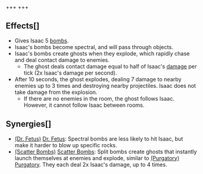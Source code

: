 +++
+++

Effects[]
---------


* Gives Isaac 5 [bombs](/wiki/Bombs "Bombs").
* Isaac's bombs become spectral, and will pass through objects.
* Isaac's bombs create ghosts when they explode, which rapidly chase and deal contact damage to enemies.
	+ The ghost deals contact damage equal to half of Isaac's [damage](/wiki/Damage "Damage") per tick (2x Isaac's damage per second).
* After 10 seconds, the ghost explodes, dealing 7 damage to nearby enemies up to 3 times and destroying nearby projectiles. Isaac does not take damage from the explosion.
	+ If there are no enemies in the room, the ghost follows Isaac. However, it cannot follow Isaac between rooms.


Synergies[]
-----------


* [(Dr. Fetus)](/wiki/Dr._Fetus "Dr. Fetus") [Dr. Fetus](/wiki/Dr._Fetus "Dr. Fetus"): Spectral bombs are less likely to hit Isaac, but make it harder to blow up specific rocks.
* [(Scatter Bombs)](/wiki/Scatter_Bombs "Scatter Bombs") [Scatter Bombs](/wiki/Scatter_Bombs "Scatter Bombs"): Split bombs create ghosts that instantly launch themselves at enemies and explode, similar to [(Purgatory)](/wiki/Purgatory "Purgatory") [Purgatory](/wiki/Purgatory "Purgatory"). They each deal 2x Isaac's damage, up to 4 times.


